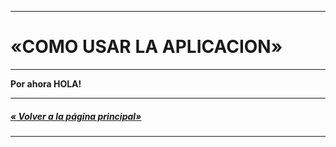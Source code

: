 
---
# «COMO USAR LA APLICACION»
---

**Por ahora HOLA!**

---
##### [« Volver a la página principal»](/README.md)
---